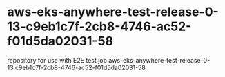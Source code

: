 # aws-eks-anywhere-test-release-0-13-c9eb1c7f-2cb8-4746-ac52-f01d5da02031-58
repository for use with E2E test job aws-eks-anywhere-test-release-0-13:c9eb1c7f-2cb8-4746-ac52-f01d5da02031-58
